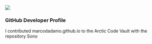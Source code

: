 <img src="https://marcodadamoeu.files.wordpress.com/2020/04/cropped-icona-marco-dadamo-1.png">

### GitHub Developer Profile
I contributed marcodadamo.github.io to the Arctic Code Vault with the repository
Sono 
